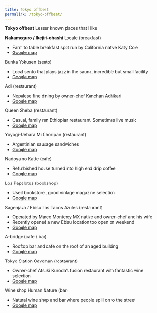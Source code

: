 ```yaml
---
title: Tokyo offbeat
permalink: /tokyo-offbeat/
---
```


**Tokyo offbeat**
Lesser known places that I like


**Nakameguro / Ikejiri-ohashi**
Locale (breakfast)
* Farm to table breakfast spot run by California native Katy Cole
* [Google map](https://maps.app.goo.gl/Rs6NSWRpdmnm1uow7?g_st=com.google.maps.preview.copy)

Bunka Yokusen (sento)
* Local sento that plays jazz in the sauna, incredible but small facility
* [Google map](https://maps.app.goo.gl/WQAWwN3Jp65oc4ij8?g_st=com.google.maps.preview.copy)

Adi (restaurant)
* Nepalese fine dining by owner-chef Kanchan Adhikari
* [Google map](https://maps.app.goo.gl/5trsAwJDEJNKwMi57?g_st=com.google.maps.preview.copy)

Queen Sheba (restaurant)
* Casual, family run Ethiopian restaurant. Sometimes live music
* [Google map](https://maps.app.goo.gl/8fbCYM13K5F4oZP77?g_st=com.google.maps.preview.copy) 


Yoyogi-Uehara
Mi Choripan (restaurant) 
* Argentinian sausage sandwiches
* [Google map](https://maps.app.goo.gl/esiwaoLi6SQwCAfm6?g_st=com.google.maps.preview.copy)

Nadoya no Katte (cafe)
* Refurbished house turned into high end drip coffee
* [Google map](https://maps.app.goo.gl/fhoh3DVYsjCUGCBP9?g_st=com.google.maps.preview.copy)

Los Papelotes (bookshop)
* Used bookstore , good vintage magazine selection
* [Google map](https://maps.app.goo.gl/foAk4cQiP37GD7uU9?g_st=com.google.maps.preview.copy)


Sagenjaya / Ebisu
Los Tacos Azules (restaurant)
* Operated by Marco Monterey MX native and owner-chef and his wife
* Recently opened a new Ebisu location too open on weekend 
* [Google map](https://maps.app.goo.gl/vDUvWqrNPoU9ewpD8?g_st=com.google.maps.preview.copy)

A-bridge (cafe / bar)
* Rooftop bar and cafe on the roof of an aged building
* [Google map](https://maps.app.goo.gl/L172Gv39QDqW3aTo9?g_st=com.google.maps.preview.copy)


Tokyo Station
Caveman (restaurant)
* Owner-chef Atsuki Kuroda’s fusion restaurant with fantastic wine selection 
* [Google map](https://maps.app.goo.gl/7xyedpmmXTdyox1u7?g_st=com.google.maps.preview.copy)

Wine shop Human Nature (bar)
* Natural wine shop and bar where people spill on to the street
* [Google map](https://maps.app.goo.gl/wKa7NrSLrfRXCy6GA?g_st=com.google.maps.preview.copy)


